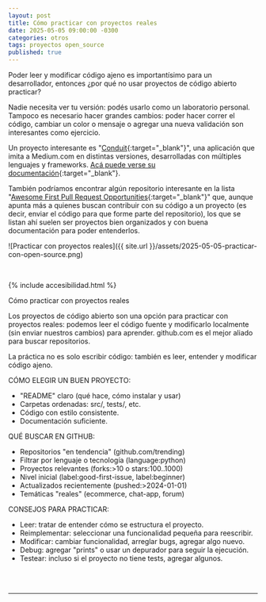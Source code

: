 ```yaml
---
layout: post
title: Cómo practicar con proyectos reales
date: 2025-05-05 09:00:00 -0300
categories: otros
tags: proyectos open_source
published: true
---
```


Poder leer y modificar código ajeno es importantísimo para un desarrollador, entonces ¿por qué no usar proyectos de código abierto practicar?

Nadie necesita ver tu versión: podés usarlo como un laboratorio personal. Tampoco es necesario hacer grandes cambios: poder hacer correr el código, cambiar un color o mensaje o agregar una nueva validación son interesantes como ejercicio.

Un proyecto interesante es "[Conduit](https://codebase.show/projects/realworld){:target="_blank"}", una aplicación que imita a Medium.com en distintas versiones, desarrolladas con múltiples lenguajes y frameworks. [Acá puede verse su documentación](https://realworld-docs.netlify.app/introduction/){:target="_blank"}.

También podríamos encontrar algún repositorio interesante en la lista "[Awesome First Pull Request Opportunities](https://github.com/MunGell/awesome-for-beginners){:target="_blank"}" que, aunque apunta más a quienes buscan contribuir con su código a un proyecto (es decir, enviar el código para que forme parte del repositorio), los que se listan ahí suelen ser proyectos bien organizados y con buena documentación para poder entenderlos.

![Practicar con proyectos reales]({{ site.url }}/assets/2025-05-05-practicar-con-open-source.png)


&nbsp;

{% include accesibilidad.html %}

Cómo practicar con proyectos reales

Los proyectos de código abierto son una opción para practicar con proyectos reales: podemos leer el código fuente y modificarlo localmente (sin enviar nuestros cambios) para aprender. github.com es el mejor aliado para buscar repositorios.

La práctica no es solo escribir código: también es leer, entender y modificar código ajeno.

CÓMO ELEGIR UN BUEN PROYECTO:

- "README" claro (qué hace, cómo instalar y usar)
- Carpetas ordenadas: src/, tests/, etc.
- Código con estilo consistente.
- Documentación suficiente.

QUÉ BUSCAR EN GITHUB:

- Repositorios "en tendencia" (github.com/trending)
- Filtrar por lenguaje o tecnología (language:python)
- Proyectos relevantes (forks:>10 o stars:100..1000)
- Nivel inicial (label:good-first-issue, label:beginner)
- Actualizados recientemente (pushed:>2024-01-01)
- Temáticas "reales" (ecommerce, chat-app, forum)

CONSEJOS PARA PRACTICAR:

- Leer: tratar de entender cómo se estructura el proyecto.
- Reimplementar: seleccionar una funcionalidad pequeña para reescribir.
- Modificar: cambiar funcionalidad, arreglar bugs, agregar algo nuevo.
- Debug: agregar "prints" o usar un depurador para seguir la ejecución.
- Testear: incluso si el proyecto
no tiene tests, agregar algunos.


</div></details>
<br />&nbsp;
<hr />
